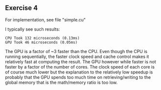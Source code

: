 ## Exercise 4

For implementation, see file "simple.cu"

I typically see such results:
    
    CPU Took 132 microseconds (0.13ms)
    GPU Took 46 microseconds (0.05ms)

The GPU is a factor of ~3 faster than the CPU. Even though the CPU is running sequentially, the faster clock speed and cache control makes it relatively fast at computing the result. The GPU however while faster is not faster by a factor of the number of cores. The clock speed of each core is of course much lower but the explanation to the relatively low speedup is probably that the GPU spends too much time on retrieving/writing to the global memory that is the math/memory ratio is too low.